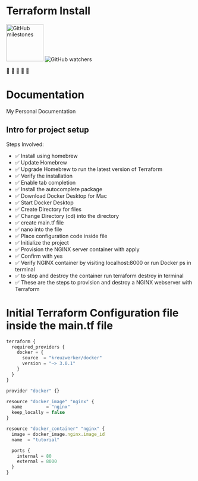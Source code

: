 # Terraform Install

<div>
<img alt="GitHub milestones" src="https://img.shields.io/github/milestones/all/BenjaminBurton/aws-terraform-install?style=for-the-badge" width="100">
<img alt="GitHub watchers" src="https://img.shields.io/github/watchers/BenjaminBurton/aws-terraform-install?style=social">
</div>

:wave: :wave: :wave: :wave: :wave:

# Documentation

My Personal Documentation 

## Intro for project setup

Steps Involved:

- ✅ Install using homebrew
- ✅ Update Homebrew
- ✅ Upgrade Homebrew to run the latest version of Terraform
- ✅ Verify the installation 
- ✅ Enable tab completion
- ✅ Install the autocomplete package 
- ✅ Download Docker Desktop for Mac
- ✅ Start Docker Desktop
- ✅ Create Directory for files
- ✅ Change Directory (cd) into the directory 
- ✅ create main.tf file 
- ✅ nano into the file 
- ✅ Place configuration code inside file
- ✅ Initialize the project 
- ✅ Provision the NGINX server container with apply
- ✅ Confirm with yes
- ✅ Verify NGINX container by visiting localhost:8000 or run Docker ps in terminal
- ✅ to stop and destroy the container run terraform destroy in terminal
- ✅ These are the steps to provision and destroy a NGINX webserver with Terraform


# Initial Terraform Configuration file inside the main.tf file

```js
terraform {
  required_providers {
    docker = {
      source  = "kreuzwerker/docker"
      version = "~> 3.0.1"
    }
  }
}

provider "docker" {}

resource "docker_image" "nginx" {
  name         = "nginx"
  keep_locally = false
}

resource "docker_container" "nginx" {
  image = docker_image.nginx.image_id
  name  = "tutorial"

  ports {
    internal = 80
    external = 8000
  }
}


```